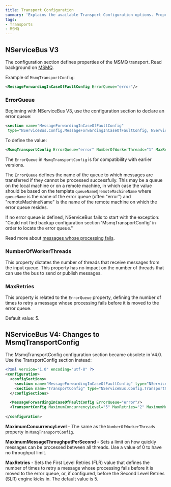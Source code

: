 ```yaml
---
title: Transport Configuration
summary: 'Explains the available Transport Configuration options. Properties of the MSMQ transport: ErrorQueue, NumberOfWorkerThreads, and MaxRetries.'
tags: 
- Transports
- MSMQ
---
```


## NServiceBus V3

The configuration section defines properties of the MSMQ transport. Read background on [MSMQ](msmq-information.md).

Example of `MsmqTransportConfig`:

```XML
<MessageForwardingInCaseOfFaultConfig ErrorQueue="error"/>
```

### ErrorQueue

Beginning with NServiceBus V3, use the configuration section to declare an error queue:

```XML
<section name="MessageForwardingInCaseOfFaultConfig" 
 type="NServiceBus.Config.MessageForwardingInCaseOfFaultConfig, NServiceBus.Core" />
```

To define the value:

```XML
<MsmqTransportConfig ErrorQueue="error" NumberOfWorkerThreads="1" MaxRetries="5"/>
```

The `ErrorQueue` in `MsmqTransportConfig` is for compatibility with earlier versions.

The `ErrorQueue` defines the name of the queue to which messages are transferred if they cannot be processed successfully. This may be a queue on the local machine or on a remote machine, in which case the value should be based on the template `queueName@remoteMachineName` where `queueName` is the name of the error queue (often "error") and
"remoteMachineName" is the name of the remote machine on which the error queue resides.

If no error queue is defined, NServiceBus fails to start with the exception: "Could not find backup configuration section 'MsmqTransportConfig' in order to locate the error queue."

Read more about [messages whose processing fails](how-do-i-handle-exceptions.md).

### NumberOfWorkerThreads

This property dictates the number of threads that receive messages from the input queue. This property has no impact on the number of threads that can use the bus to send or publish messages.

### MaxRetries

This property is related to the `ErrorQueue` property, defining the number of times to retry a message whose processing fails before it is moved to the error queue.

Default value: 5.

## NServiceBus V4: Changes to MsmqTransportConfig

The MsmqTransportConfig configuration section became obsolete in V4.0. Use the TransportConfig section instead:


```XML
<?xml version="1.0" encoding="utf-8" ?>
<configuration>
  <configSections>
    <section name="MessageForwardingInCaseOfFaultConfig" type="NServiceBus.Config.MessageForwardingInCaseOfFaultConfig, NServiceBus.Core" />
    <section name="TransportConfig" type="NServiceBus.Config.TransportConfig, NServiceBus.Core"/>
  </configSections>

  <MessageForwardingInCaseOfFaultConfig ErrorQueue="error"/>
  <TransportConfig MaximumConcurrencyLevel="5" MaxRetries="2" MaximumMessageThroughputPerSecond="0"/>
 
</configuration>
```

**MaximumConcurrencyLevel** - The same as the `NumberOfWorkerThreads` property in `MsmqTransportConfig`.

**MaximumMessageThroughputPerSecond**  - Sets a limit on how quickly messages can be processed between all threads. Use a value of 0 to have no throughput limit. 

**MaxRetries** - Sets the First Level Retries (FLR) value that defines the number of times to retry a message whose processing fails before it is moved to the error queue, or, if configured, before the Second Level Retries (SLR) engine kicks in. The default value is 5.



